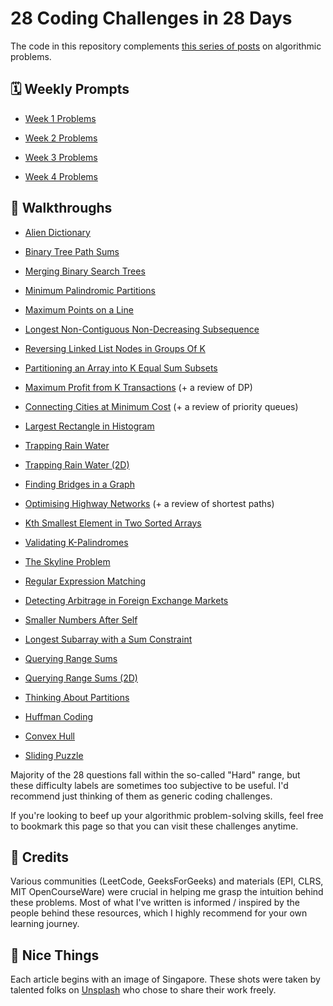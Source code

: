 # 28 Coding Challenges in 28 Days

The code in this repository complements [this series of posts](https://yao.page/posts/28-coding-challenges-in-28-days) on algorithmic problems.

## 🗓 Weekly Prompts

- [Week 1 Problems](/problems-01.md)

- [Week 2 Problems](/problems-02.md)

- [Week 3 Problems](/problems-03.md)

- [Week 4 Problems](/problems-04.md)

## 📖 Walkthroughs

- [Alien Dictionary](https://yao.page/posts/alien-dictionary-python/)

- [Binary Tree Path Sums](https://yao.page/posts/binary-tree-path-sums-python/)

- [Merging Binary Search Trees](https://yao.page/posts/merging-binary-search-trees-python/)

- [Minimum Palindromic Partitions](https://yao.page/posts/minimum-palindromic-partitions-python/)

- [Maximum Points on a Line](https://yao.page/posts/maximum-points-on-a-line-python/)

- [Longest Non-Contiguous Non-Decreasing Subsequence](https://yao.page/posts/longest-noncontiguous-nondecreasing-subsequence-python/)

- [Reversing Linked List Nodes in Groups Of K](https://yao.page/posts/reversing-linked-list-nodes-in-groups-of-k-python/)

- [Partitioning an Array into K Equal Sum Subsets](https://yao.page/posts/partitioning-an-array-into-k-equal-sum-subsets-python/)

- [Maximum Profit from K Transactions](https://yao.page/posts/maximum-profit-from-k-transactions-python/) (+ a review of DP)

- [Connecting Cities at Minimum Cost](https://yao.page/posts/connecting-cities-at-minimum-cost-python/) (+ a review of priority queues)

- [Largest Rectangle in Histogram](https://yao.page/posts/largest-rectangle-in-histogram-python/)

- [Trapping Rain Water](https://yao.page/posts/trapping-rain-water-python/)

- [Trapping Rain Water (2D)](https://yao.page/posts/trapping-rain-water-2D-python/)

- [Finding Bridges in a Graph](https://yao.page/posts/finding-bridges-in-a-graph-python/)

- [Optimising Highway Networks](https://yao.page/posts/optimising-highway-networks-python/) (+ a review of shortest paths)

- [Kth Smallest Element in Two Sorted Arrays](https://yao.page/posts/kth-smallest-element-in-two-sorted-arrays-python/)

- [Validating K-Palindromes](https://yao.page/posts/validating-k-palindromes-python/)

- [The Skyline Problem](https://yao.page/posts/the-skyline-problem-python/)

- [Regular Expression Matching](https://yao.page/posts/regular-expression-matching-python/)

- [Detecting Arbitrage in Foreign Exchange Markets](https://yao.page/posts/detecting-arbitrage-in-foreign-exchange-markets-python/)

- [Smaller Numbers After Self](https://yao.page/posts/smaller-numbers-after-self-python/)

- [Longest Subarray with a Sum Constraint](https://yao.page/posts/longest-subarray-with-a-sum-constraint-python/)

- [Querying Range Sums](https://yao.page/posts/querying-range-sums-python/)

- [Querying Range Sums (2D)](https://yao.page/posts/querying-range-sums-2D-python/)

- [Thinking About Partitions](https://yao.page/posts/thinking-about-partitions-python/)

- [Huffman Coding](https://yao.page/posts/huffman-coding-python/)

- [Convex Hull](https://yao.page/posts/convex-hull-python/)

- [Sliding Puzzle](https://yao.page/posts/sliding-puzzle-python/)

Majority of the 28 questions fall within the so-called "Hard" range, but these difficulty labels are sometimes too subjective to be useful. I'd recommend just thinking of them as generic coding challenges.

If you're looking to beef up your algorithmic problem-solving skills, feel free to bookmark this page so that you can visit these challenges anytime.

## 💖 Credits

Various communities (LeetCode, GeeksForGeeks) and materials (EPI, CLRS, MIT OpenCourseWare) were crucial in helping me grasp the intuition behind these problems. Most of what I've written is informed / inspired by the people behind these resources, which I highly recommend for your own learning journey.

## 🌻 Nice Things

Each article begins with an image of Singapore. These shots were taken by talented folks on [Unsplash](https://unsplash.com/s/photos/singapore) who chose to share their work freely.
